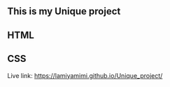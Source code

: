 ## This is my Unique project
## HTML
## CSS


Live link:  https://lamiyamimi.github.io/Unique_project/